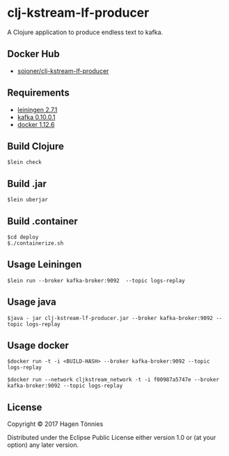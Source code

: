 # clj-kstream-lf-producer

A Clojure application to produce endless text to kafka.

## Docker Hub

* [sojoner/clj-kstream-lf-producer](https://hub.docker.com/r/sojoner/clj-kstream-lf-producer/) 

## Requirements

* [leiningen 2.7.1](https://leiningen.org/)
* [kafka 0.10.0.1](http://kafka.apache.org) 
* [docker 1.12.6](https://www.docker.com/)

## Build Clojure
    
    $lein check

## Build .jar

    $lein uberjar

## Build .container
    
    $cd deploy
    $./containerize.sh

## Usage Leiningen

    $lein run --broker kafka-broker:9092  --topic logs-replay

## Usage java

    $java - jar clj-kstream-lf-producer.jar --broker kafka-broker:9092 --topic logs-replay

## Usage docker

    $docker run -t -i <BUILD-HASH> --broker kafka-broker:9092 --topic logs-replay
    
    $docker run --network cljkstream_network -t -i f00987a5747e --broker kafka-broker:9092 --topic logs-replay

## License

Copyright © 2017 Hagen Tönnies

Distributed under the Eclipse Public License either version 1.0 or (at
your option) any later version.
